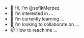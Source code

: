 - 👋 Hi, I’m @sefikMerpez
- 👀 I’m interested in ...
- 🌱 I’m currently learning ...
- 💞️ I’m looking to collaborate on ...
- 📫 How to reach me ...

<!---
sefikMerpez/sefikMerpez is a ✨ special ✨ repository because its `README.md` (this file) appears on your GitHub profile.
You can click the Preview link to take a look at your changes.
--->
